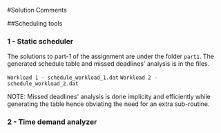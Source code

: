 
#Solution Comments

##Scheduling tools

### 1 - Static scheduler

The solutions to part-1 of the assignment are under the folder ```part1```.
The generated schedule table and missed deadlines' analysis is in the files.

```Workload 1 - schedule_workload_1.dat```
```Workload 2 - schedule_workload_2.dat```

NOTE: Missed deadlines' analysis is done implicity and efficiently while generating the table hence obviating the need for an extra sub-routine.


### 2 - Time demand analyzer

